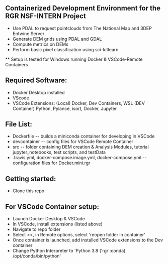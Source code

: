 ## Containerized Development Environment for the RGR NSF-INTERN Project
- Use PDAL to request pointclouds from The National Map and 3DEP Entwine Server
- Generate DEM grids using PDAL and GDAL
- Compute metrics on DEMs
- Perform basic pixel classification using sci-kitlearn

** Setup is tested for Windows running Docker & VSCode-Remote Containers


## Required Software:
- Docker Desktop installed
- VScode
- VSCode Extensions: (Local) Docker, Dev Containers, WSL (DEV Container) Python, Pylance, isort, Docker, Jupyter

## File List:
- Dockerfile -- builds a miniconda container for developing in VSCode
- devcontainer -- config files for VSCode Remote Container
- src -- folder containing DEM creation & Analysis Modules, tutorial jupyter_notebooks, test scripts, and testData
- .travis.yml, docker-compose.image.yml, docker-compose.yml -- configuration files for Docker.mini.rgr

## Getting started:
- Clone this repo
## For VSCode Container setup:
- Launch Docker Desktop & VSCode
- In VSCode, install extensions (listed above)
- Navigate to repo folder
- Select ><, in Remote options, select 'reopen folder in container'
- Once container is launched, add installed VSCode extensions to the Dev container
- Change Python Interpreter to 'Python 3.8 ('rgr':conda) /opt/conda/bin/python'




